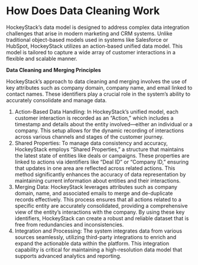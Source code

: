 # How Does Data Cleaning Work

HockeyStack’s data model is designed to address complex data integration challenges that arise in modern marketing and CRM systems. Unlike traditional object-based models used in systems like Salesforce or HubSpot, HockeyStack utilizes an action-based unified data model. This model is tailored to capture a wide array of customer interactions in a flexible and scalable manner.

**Data Cleaning and Merging Principles**

HockeyStack’s approach to data cleaning and merging involves the use of key attributes such as company domain, company name, and email linked to contact names. These identifiers play a crucial role in the system’s ability to accurately consolidate and manage data.

1. Action-Based Data Handling: In HockeyStack’s unified model, each customer interaction is recorded as an “Action,” which includes a timestamp and details about the entity involved—either an individual or a company. This setup allows for the dynamic recording of interactions across various channels and stages of the customer journey.
2. Shared Properties: To manage data consistency and accuracy, HockeyStack employs “Shared Properties,” a structure that maintains the latest state of entities like deals or campaigns. These properties are linked to actions via identifiers like “Deal ID” or “Company ID,” ensuring that updates in one area are reflected across related actions. This method significantly enhances the accuracy of data representation by maintaining current information about entities and their interactions.
3. Merging Data: HockeyStack leverages attributes such as company domain, name, and associated emails to merge and de-duplicate records effectively. This process ensures that all actions related to a specific entity are accurately consolidated, providing a comprehensive view of the entity’s interactions with the company. By using these key identifiers, HockeyStack can create a robust and reliable dataset that is free from redundancies and inconsistencies.
4. Integration and Processing: The system integrates data from various sources seamlessly, utilizing third-party integrations to enrich and expand the actionable data within the platform. This integration capability is critical for maintaining a high-resolution data model that supports advanced analytics and reporting.